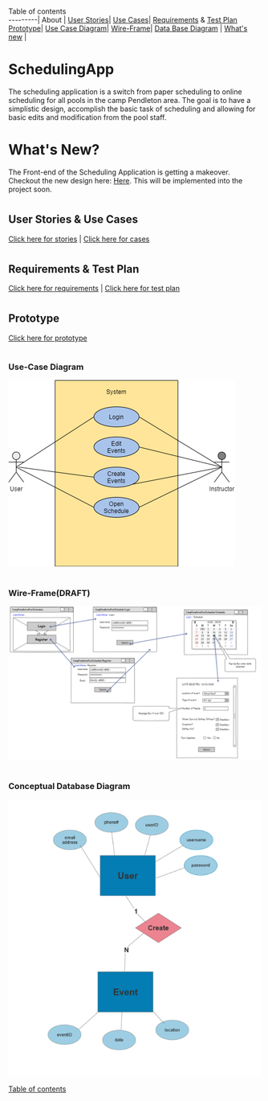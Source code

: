 # <a name="top"></a>
Table of contents   
---------|
   About | 
   [User Stories](#stories)|
   [Use Cases](#stories)|
   [Requirements](#cases) & [Test Plan](#cases)
   [Prototype](#proto)|
   [Use Case Diagram](#casesDiagram)|
   [Wire-Frame](#wire)|
   [Data Base Diagram](#database) |
   [What's new](#new) |


# SchedulingApp
The scheduling application is a switch from paper scheduling to online scheduling for all pools in the camp Pendleton area.
The goal is to have a simplistic design, accomplish the basic task of scheduling and allowing for basic edits and modification from the pool staff.

# <a name="new"></a>
# What's New?
The Front-end of the Scheduling Application is getting a makeover. Checkout the new design here: [Here](https://philipkoller.github.io/SchedulingApplication/). This will be implemented into the project soon.


# <a name="stories"></a>
## User Stories & Use Cases
[Click here for stories](https://github.com/PhilipKoller/SchedulingApplication/blob/c1b4ad8d05608ca5f4932be7bb6dce5643687e53/userstories.md) | [Click here for cases](https://github.com/PhilipKoller/SchedulingApplication/blob/c1b4ad8d05608ca5f4932be7bb6dce5643687e53/usercases.md)




# <a name="cases"></a>
## Requirements & Test Plan
 [Click here for requirements](https://github.com/PhilipKoller/SchedulingApplication/blob/29910e5630ba3c3b07fdd83b86b1aed08689dc63/requirements.md) | [Click here for test plan](https://github.com/PhilipKoller/SchedulingApplication/blob/012ad99b0071987152e180cabaa1bab0dc2e2411/testplan.md)

# <a name="proto"></a>
## Prototype 
[Click here for prototype](http://github.com/PhilipKoller/SchedulingApplication/blob/master/Prototype/)



# <a name="casesDiagram"></a>
### Use-Case Diagram
![alt text](https://github.com/PhilipKoller/SchedulingApplication/blob/2d1eef6ef4f76a935cb96a47d4d5e9637644700c/_Use_Case_Diagram.png)



# <a name="wire"></a>
### Wire-Frame(DRAFT)
![alt text](https://github.com/PhilipKoller/SchedulingApplication/blob/46b6363c66599d6db73ffca7bb4823f24a8965aa/Wire-Frame(DRAFT).PNG)



# <a name="database"></a>
### Conceptual Database Diagram
![alt text](https://github.com/PhilipKoller/SchedulingApplication/blob/46b6363c66599d6db73ffca7bb4823f24a8965aa/Database_Diagram.PNG)


 [Table of contents](#top)

